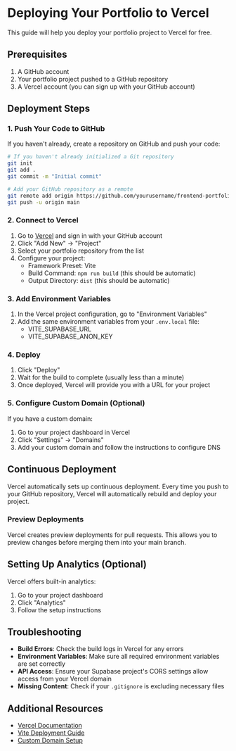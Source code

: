 # Deploying Your Portfolio to Vercel

This guide will help you deploy your portfolio project to Vercel for free.

## Prerequisites

1. A GitHub account
2. Your portfolio project pushed to a GitHub repository
3. A Vercel account (you can sign up with your GitHub account)

## Deployment Steps

### 1. Push Your Code to GitHub

If you haven't already, create a repository on GitHub and push your code:

```bash
# If you haven't already initialized a Git repository
git init
git add .
git commit -m "Initial commit"

# Add your GitHub repository as a remote
git remote add origin https://github.com/yourusername/frontend-portfolio.git
git push -u origin main
```

### 2. Connect to Vercel

1. Go to [Vercel](https://vercel.com/) and sign in with your GitHub account
2. Click "Add New" → "Project"
3. Select your portfolio repository from the list
4. Configure your project:
   - Framework Preset: Vite
   - Build Command: `npm run build` (this should be automatic)
   - Output Directory: `dist` (this should be automatic)

### 3. Add Environment Variables

1. In the Vercel project configuration, go to "Environment Variables"
2. Add the same environment variables from your `.env.local` file:
   - VITE_SUPABASE_URL
   - VITE_SUPABASE_ANON_KEY

### 4. Deploy

1. Click "Deploy"
2. Wait for the build to complete (usually less than a minute)
3. Once deployed, Vercel will provide you with a URL for your project

### 5. Configure Custom Domain (Optional)

If you have a custom domain:

1. Go to your project dashboard in Vercel
2. Click "Settings" → "Domains"
3. Add your custom domain and follow the instructions to configure DNS

## Continuous Deployment

Vercel automatically sets up continuous deployment. Every time you push to your GitHub repository, Vercel will automatically rebuild and deploy your project.

### Preview Deployments

Vercel creates preview deployments for pull requests. This allows you to preview changes before merging them into your main branch.

## Setting Up Analytics (Optional)

Vercel offers built-in analytics:

1. Go to your project dashboard
2. Click "Analytics"
3. Follow the setup instructions

## Troubleshooting

- **Build Errors**: Check the build logs in Vercel for any errors
- **Environment Variables**: Make sure all required environment variables are set correctly
- **API Access**: Ensure your Supabase project's CORS settings allow access from your Vercel domain
- **Missing Content**: Check if your `.gitignore` is excluding necessary files

## Additional Resources

- [Vercel Documentation](https://vercel.com/docs)
- [Vite Deployment Guide](https://vitejs.dev/guide/static-deploy.html#vercel)
- [Custom Domain Setup](https://vercel.com/docs/concepts/projects/domains)
